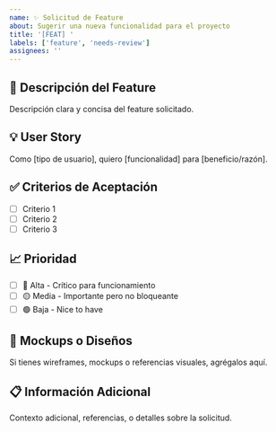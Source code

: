```yaml
---
name: ✨ Solicitud de Feature
about: Sugerir una nueva funcionalidad para el proyecto
title: '[FEAT] '
labels: ['feature', 'needs-review']
assignees: ''
---
```


## 🎯 **Descripción del Feature**

Descripción clara y concisa del feature solicitado.

## 💡 **User Story**

Como [tipo de usuario], quiero [funcionalidad] para [beneficio/razón].

## ✅ **Criterios de Aceptación**

- [ ] Criterio 1
- [ ] Criterio 2
- [ ] Criterio 3

## 📈 **Prioridad**

- [ ] 🔴 Alta - Crítico para funcionamiento
- [ ] 🟡 Media - Importante pero no bloqueante
- [ ] 🟢 Baja - Nice to have

## 🎨 **Mockups o Diseños**

Si tienes wireframes, mockups o referencias visuales, agrégalos aquí.

## 📋 **Información Adicional**

Contexto adicional, referencias, o detalles sobre la solicitud.
